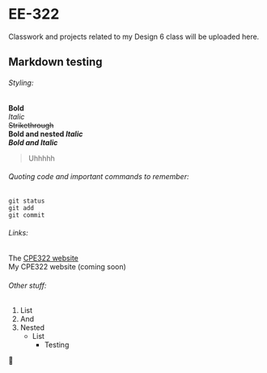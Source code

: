 # EE-322
Classwork and projects related to my Design 6 class will be uploaded here.

## Markdown testing
###### Styling:
**Bold**  
*Italic*  
~~Strikethrough~~  
**Bold and nested _Italic_**  
***Bold and Italic***  

> Uhhhhh

###### Quoting code and important commands to remember:
```
git status
git add
git commit
```

###### Links:
The [CPE322 website](https://sites.google.com/view/ece322/projects)  
My CPE322 website (coming soon)

###### Other stuff:
1. List
2. And
3. Nested
   - List
     - Testing
     
:monkey:

